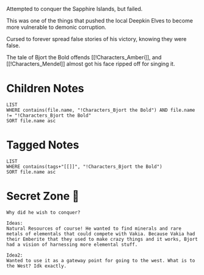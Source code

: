 


Attempted to conquer the Sapphire Islands, but failed.

This was one of the things that pushed the local Deepkin Elves to become more vulnerable to demonic corruption.

Cursed to forever spread false stories of his victory, knowing they were false.

The tale of Bjort the Bold offends [[!Characters_Amberi]], and [[!Characters_Mendel]] almost got his face ripped off for singing it.



# Children Notes
```dataview
LIST
WHERE contains(file.name, "!Characters_Bjort the Bold") AND file.name != "!Characters_Bjort the Bold"
SORT file.name asc
```

# Tagged Notes
```dataview
LIST
WHERE contains(tags+"[[]]", "!Characters_Bjort the Bold")
SORT file.name asc
```

# Secret Zone 👀
```spoiler-block
Why did he wish to conquer?

Ideas:
Natural Resources of course! He wanted to find minerals and rare metals of elementals that could compete with Vakia. Because Vakia had their Emberite that they used to make crazy things and it works, Bjort had a vision of harnessing more elemental stuff.

Idea2:
Wanted to use it as a gateway point for going to the west. What is to the West? Idk exactly.
```
